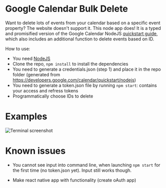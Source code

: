 # Google Calendar Bulk Delete
Want to delete lots of events from your calendar based on a specific event property? The website doesn't support it. This node app does! It is a typed and promisified version of the Google Calendar NodeJS [quickstart guide](https://developers.google.com/calendar/quickstart/nodejs), which also includes an additional function to delete events based on ID.

How to use:
- You need [NodeJS](https://nodejs.org/)
- Clone the repo, `npm install` to install the dependencies
- You need to generate a credentials.json (step 1) and place it in the repo folder (generated from https://developers.google.com/calendar/quickstart/nodejs)
- You need to generate a token.json file by running `npm start`: contains your access and refress tokens
- Programmatically choose IDs to delete

# Examples
![Terminal screenshot](https://i.imgur.com/Z5YHj6t.png "Example 1")

# Known issues
- You cannot see input into command line, when launching `npm start` for the first time (no token.json yet). Input still works though.

- Make react native app with functionality (create oAuth app)